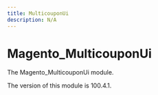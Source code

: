 ```yaml
---
title: MulticouponUi
description: N/A
---
```


# Magento_MulticouponUi

The Magento_MulticouponUi module.

<InlineAlert slots="text" />
The version of this module is 100.4.1.
